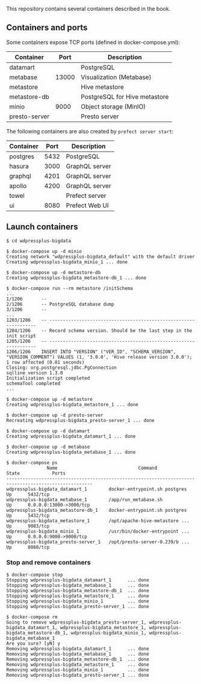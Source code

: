 This repository contains several containers described in the book.

## Containers and ports

Some containers expose TCP ports (defined in docker-compose.yml):

| Container | Port | Description |
| --- | --- | --- |
| datamart | | PostgreSQL |
| metabase | 13000 | Visualization (Metabase) |
| metastore | | Hive metastore |
| metastore-db | | PostgreSQL for Hive metastore |
| minio | 9000 | Object storage (MinIO) |
| presto-server | | Presto server |

The following containers are also created by `prefect server start`:

| Container | Port | Description |
| --- | --- | --- |
| postgres | 5432 | PostgreSQL |
| hasura | 3000 | GraphQL server |
| graphql | 4201 | GraphQL server |
| apollo | 4200 | GraphQL server |
| towel | | Prefect server |
| ui | 8080 | Prefect Web UI |

## Launch containers

```
$ cd wdpressplus-bigdata

$ docker-compose up -d minio
Creating network "wdpressplus-bigdata_default" with the default driver
Creating wdpressplus-bigdata_minio_1 ... done

$ docker-compose up -d metastore-db
Creating wdpressplus-bigdata_metastore-db_1 ... done

$ docker-compose run --rm metastore /initSchema
...
1/1206       --
2/1206       -- PostgreSQL database dump
3/1206       --
...
1203/1206    -- -----------------------------------------------------------------
1204/1206    -- Record schema version. Should be the last step in the init script
1205/1206    -- -----------------------------------------------------------------
1206/1206    INSERT INTO "VERSION" ("VER_ID", "SCHEMA_VERSION", "VERSION_COMMENT") VALUES (1, '3.0.0', 'Hive release version 3.0.0');
1 row affected (0.01 seconds)
Closing: org.postgresql.jdbc.PgConnection
sqlline version 1.3.0
Initialization script completed
schemaTool completed
...

$ docker-compose up -d metastore
Creating wdpressplus-bigdata_metastore_1 ... done

$ docker-compose up -d presto-server
Recreating wdpressplus-bigdata_presto-server_1 ... done

$ docker-compose up -d datamart
Creating wdpressplus-bigdata_datamart_1 ... done

$ docker-compose up -d metabase
Creating wdpressplus-bigdata_metabase_1 ... done

$ docker-compose ps
               Name                              Command               State            Ports
------------------------------------------------------------------------------------------------------
wdpressplus-bigdata_datamart_1        docker-entrypoint.sh postgres    Up      5432/tcp
wdpressplus-bigdata_metabase_1        /app/run_metabase.sh             Up      0.0.0.0:13000->3000/tcp
wdpressplus-bigdata_metastore-db_1    docker-entrypoint.sh postgres    Up      5432/tcp
wdpressplus-bigdata_metastore_1       /opt/apache-hive-metastore ...   Up      9083/tcp
wdpressplus-bigdata_minio_1           /usr/bin/docker-entrypoint ...   Up      0.0.0.0:9000->9000/tcp
wdpressplus-bigdata_presto-server_1   /opt/presto-server-0.239/b ...   Up      8080/tcp
```

### Stop and remove containers

```
$ docker-compose stop
Stopping wdpressplus-bigdata_datamart_1      ... done
Stopping wdpressplus-bigdata_metabase_1      ... done
Stopping wdpressplus-bigdata_metastore-db_1  ... done
Stopping wdpressplus-bigdata_metastore_1     ... done
Stopping wdpressplus-bigdata_minio_1         ... done
Stopping wdpressplus-bigdata_presto-server_1 ... done

$ docker-compose rm
Going to remove wdpressplus-bigdata_presto-server_1, wdpressplus-bigdata_datamart_1, wdpressplus-bigdata_metastore_1, wdpressplus-bigdata_metastore-db_1, wdpressplus-bigdata_minio_1, wdpressplus-bigdata_metabase_1
Are you sure? [yN] y
Removing wdpressplus-bigdata_datamart_1      ... done
Removing wdpressplus-bigdata_metabase_1      ... done
Removing wdpressplus-bigdata_metastore-db_1  ... done
Removing wdpressplus-bigdata_metastore_1     ... done
Removing wdpressplus-bigdata_minio_1         ... done
Removing wdpressplus-bigdata_presto-server_1 ... done
```
